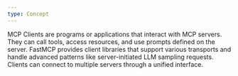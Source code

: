 ```yaml
---
type: Concept
---
```


MCP Clients are programs or applications that interact with MCP servers. They can call tools, access resources, and use prompts defined on the server. FastMCP provides client libraries that support various transports and handle advanced patterns like server-initiated LLM sampling requests. Clients can connect to multiple servers through a unified interface.
